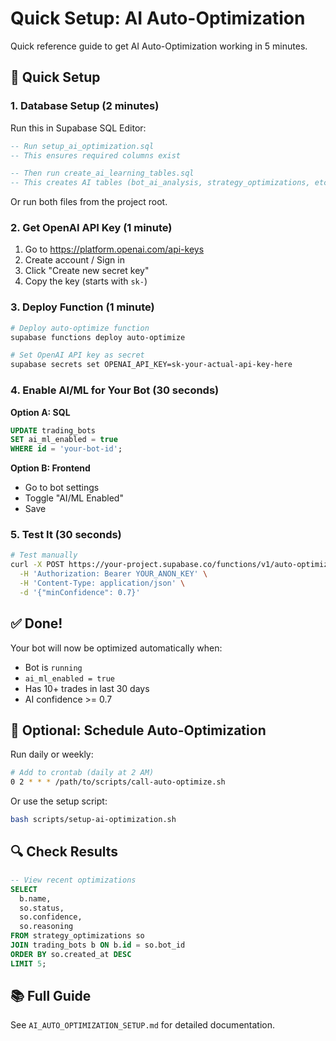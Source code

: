 # Quick Setup: AI Auto-Optimization

Quick reference guide to get AI Auto-Optimization working in 5 minutes.

## 🚀 Quick Setup

### 1. Database Setup (2 minutes)

Run this in Supabase SQL Editor:

```sql
-- Run setup_ai_optimization.sql
-- This ensures required columns exist

-- Then run create_ai_learning_tables.sql
-- This creates AI tables (bot_ai_analysis, strategy_optimizations, etc.)
```

Or run both files from the project root.

### 2. Get OpenAI API Key (1 minute)

1. Go to https://platform.openai.com/api-keys
2. Create account / Sign in
3. Click "Create new secret key"
4. Copy the key (starts with `sk-`)

### 3. Deploy Function (1 minute)

```bash
# Deploy auto-optimize function
supabase functions deploy auto-optimize

# Set OpenAI API key as secret
supabase secrets set OPENAI_API_KEY=sk-your-actual-api-key-here
```

### 4. Enable AI/ML for Your Bot (30 seconds)

**Option A: SQL**
```sql
UPDATE trading_bots 
SET ai_ml_enabled = true 
WHERE id = 'your-bot-id';
```

**Option B: Frontend**
- Go to bot settings
- Toggle "AI/ML Enabled"
- Save

### 5. Test It (30 seconds)

```bash
# Test manually
curl -X POST https://your-project.supabase.co/functions/v1/auto-optimize \
  -H 'Authorization: Bearer YOUR_ANON_KEY' \
  -H 'Content-Type: application/json' \
  -d '{"minConfidence": 0.7}'
```

## ✅ Done!

Your bot will now be optimized automatically when:
- Bot is `running`
- `ai_ml_enabled = true`
- Has 10+ trades in last 30 days
- AI confidence >= 0.7

## 📅 Optional: Schedule Auto-Optimization

Run daily or weekly:

```bash
# Add to crontab (daily at 2 AM)
0 2 * * * /path/to/scripts/call-auto-optimize.sh
```

Or use the setup script:

```bash
bash scripts/setup-ai-optimization.sh
```

## 🔍 Check Results

```sql
-- View recent optimizations
SELECT 
  b.name,
  so.status,
  so.confidence,
  so.reasoning
FROM strategy_optimizations so
JOIN trading_bots b ON b.id = so.bot_id
ORDER BY so.created_at DESC
LIMIT 5;
```

## 📚 Full Guide

See `AI_AUTO_OPTIMIZATION_SETUP.md` for detailed documentation.

